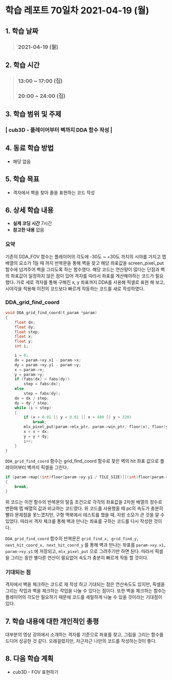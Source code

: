 # 학습 레포트 70일차 2021-04-19 (월)

## 1. 학습 날짜
> ### 2021-04-19 (월)

## 2. 학습 시간
> ### 13:00 ~ 17:00 (집)
> ### 20:00 ~ 24:00 (집)

## 3. 학습 범위 및 주제
### | cub3D - 플레이어부터 벽까지 DDA 함수 작성 |

## 4. 동료 학습 방법
- 해당 없음

## 5. 학습 목표
- 격자에서 벽을 찾아 줄을 표현하는 코드 작성

## 6. 상세 학습 내용
- **실제 코딩 시간** 7시간
- **참고한 내용** 없음

### 요약

기존의 DDA_FOV 함수는 플레이어의 각도에 -30도 ~ +30도 까지의 시야를 가지고 맵 배열의 요소가 1일 때 까지 반복문을 통해 벽을 찾고 해당 좌표값을 screen_pixel_put 함수에 넘겨주어 벽을 그리도록 하는 함수였다. 해당 코드는 연산량이 많다는 단점과 벽의 좌표값이 일정하지 않은 점이 있어 격자를 따라서 좌표를 계산해야하는 코드가 필요했다. 가로 세로 격자를 통해 구해진 x, y 좌표까지 DDA를 사용해 픽셀로 표현 해 보고, 시야각을 적용해 이전의 코드보다 빠르게 작동하는 코드를 새로 작성하였다.

### DDA_grid_find_coord
```c
void DDA_grid_find_coord(t_param *param)
{
	float dx;
	float dy;
	float step;
	float x;
	float y;
	int i;

	i = 0;
	dx = param->xy.x1 - param->x;
	dy = param->xy.y1 - param->y;
	x = param->x;
	y = param->y;
	if (fabs(dx) > fabs(dy))
		step = fabs(dx);
	else
		step = fabs(dy);
	dx = dx / step;
	dy = dy / step;
	while (i < step)
	{
		if (x < 0.01 || y < 0.01 || x > 480 || y > 320)
			break;
		mlx_pixel_put(param->mlx_ptr, param->win_ptr, floor(x), floor(y), 0xff0000);
		x = x + dx;
		y = y + dy;
		i++;
	}
}
```

`DDA_grid_find_coord` 함수는 grid_find_coord 함수로 찾은 벽의 hit 좌표 값으로 플레이어부터 벽까지 픽셀을 그린다.

```c
if (param->map[(int)floor(param->xy.y1 / TILE_SIZE)][(int)floor(param->xy.x1 / TILE_SIZE)] == 1)
{
    break;
}
```
위 코드는 이전 함수의 반복문의 탈출 조건으로 각각의 좌표값을 2차원 배열의 정수로 변환해 맵 배열의 값과 비교하는 코드였다. 위 코드를 사용했을 때 pc의 속도가 충분히 빨라 문제점을 못느꼈지만, 구형 맥북에서 테스트를 했을 때, 자원 소모가 큰 것을 알 수 있었다. 따라서 격자 체크를 통해 벽과 만나는 좌표를 구하는 코드를 다시 작성한 것이다.

`DDA_grid_find_coord` 함수의 반복문은 `grid_find_x, grid_find_y, next_hit_coord_x, next_hit_coord_y` 를 통해 벽과 만나는 좌표를 `param->xy.x1, param->xy.y1` 에 저장되고, `mlx_pixel_put` 으로 그려주기만 하면 된다. 따라서 픽셀을 그리는 동안 별다른 연산이 필요없어 속도가 충분히 빠르게 작동 할 것이다.

### 기대되는 점

격자에서 벽을 체크하는 코드로 재 작성 하고 기대되는 점은 연산속도도 있지만, 픽셀을 그리는 작업과 벽을 체크하는 작업을 나눌 수 있다는 점이다. 또한 벽을 체크하는 함수는 플레이어의 각도만 필요하기 때문에 코드를 세밀하게 나눌 수 있을 것이라는 기대점이 있다.

## 7. 학습 내용에 대한 개인적인 총평
대부분의 영상 강의에서 소개하는 격자를 기준으로 좌표를 찾고, 그림을 그리는 함수를 드디어 성공한 것 같다. 오래걸렸지만, 차근차근 나만의 코드를 작성하는것이 좋다.

## 8. 다음 학습 계획
- cub3D - FOV 표현하기